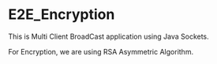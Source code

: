 # E2E_Encryption
This is Multi Client BroadCast application using Java Sockets.

For Encryption, we are using RSA Asymmetric Algorithm.
